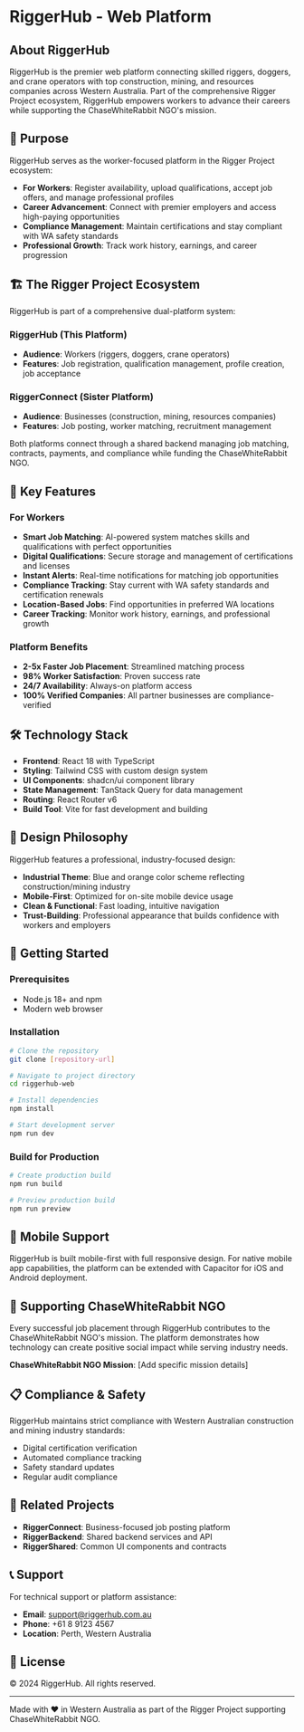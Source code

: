 # RiggerHub - Web Platform

## About RiggerHub

RiggerHub is the premier web platform connecting skilled riggers, doggers, and crane operators with top construction, mining, and resources companies across Western Australia. Part of the comprehensive Rigger Project ecosystem, RiggerHub empowers workers to advance their careers while supporting the ChaseWhiteRabbit NGO's mission.

## 🎯 Purpose

RiggerHub serves as the worker-focused platform in the Rigger Project ecosystem:

- **For Workers**: Register availability, upload qualifications, accept job offers, and manage professional profiles
- **Career Advancement**: Connect with premier employers and access high-paying opportunities
- **Compliance Management**: Maintain certifications and stay compliant with WA safety standards
- **Professional Growth**: Track work history, earnings, and career progression

## 🏗️ The Rigger Project Ecosystem

RiggerHub is part of a comprehensive dual-platform system:

### RiggerHub (This Platform)
- **Audience**: Workers (riggers, doggers, crane operators)
- **Features**: Job registration, qualification management, profile creation, job acceptance

### RiggerConnect (Sister Platform)
- **Audience**: Businesses (construction, mining, resources companies)
- **Features**: Job posting, worker matching, recruitment management

Both platforms connect through a shared backend managing job matching, contracts, payments, and compliance while funding the ChaseWhiteRabbit NGO.

## 🌟 Key Features

### For Workers
- **Smart Job Matching**: AI-powered system matches skills and qualifications with perfect opportunities
- **Digital Qualifications**: Secure storage and management of certifications and licenses
- **Instant Alerts**: Real-time notifications for matching job opportunities
- **Compliance Tracking**: Stay current with WA safety standards and certification renewals
- **Location-Based Jobs**: Find opportunities in preferred WA locations
- **Career Tracking**: Monitor work history, earnings, and professional growth

### Platform Benefits
- **2-5x Faster Job Placement**: Streamlined matching process
- **98% Worker Satisfaction**: Proven success rate
- **24/7 Availability**: Always-on platform access
- **100% Verified Companies**: All partner businesses are compliance-verified

## 🛠️ Technology Stack

- **Frontend**: React 18 with TypeScript
- **Styling**: Tailwind CSS with custom design system
- **UI Components**: shadcn/ui component library
- **State Management**: TanStack Query for data management
- **Routing**: React Router v6
- **Build Tool**: Vite for fast development and building

## 🎨 Design Philosophy

RiggerHub features a professional, industry-focused design:

- **Industrial Theme**: Blue and orange color scheme reflecting construction/mining industry
- **Mobile-First**: Optimized for on-site mobile device usage
- **Clean & Functional**: Fast loading, intuitive navigation
- **Trust-Building**: Professional appearance that builds confidence with workers and employers

## 🚀 Getting Started

### Prerequisites
- Node.js 18+ and npm
- Modern web browser

### Installation
```bash
# Clone the repository
git clone [repository-url]

# Navigate to project directory
cd riggerhub-web

# Install dependencies
npm install

# Start development server
npm run dev
```

### Build for Production
```bash
# Create production build
npm run build

# Preview production build
npm run preview
```

## 📱 Mobile Support

RiggerHub is built mobile-first with full responsive design. For native mobile app capabilities, the platform can be extended with Capacitor for iOS and Android deployment.

## 🤝 Supporting ChaseWhiteRabbit NGO

Every successful job placement through RiggerHub contributes to the ChaseWhiteRabbit NGO's mission. The platform demonstrates how technology can create positive social impact while serving industry needs.

**ChaseWhiteRabbit NGO Mission**: [Add specific mission details]

## 📋 Compliance & Safety

RiggerHub maintains strict compliance with Western Australian construction and mining industry standards:

- Digital certification verification
- Automated compliance tracking
- Safety standard updates
- Regular audit compliance

## 🔗 Related Projects

- **RiggerConnect**: Business-focused job posting platform
- **RiggerBackend**: Shared backend services and API
- **RiggerShared**: Common UI components and contracts

## 📞 Support

For technical support or platform assistance:

- **Email**: support@riggerhub.com.au
- **Phone**: +61 8 9123 4567
- **Location**: Perth, Western Australia

## 📄 License

© 2024 RiggerHub. All rights reserved.

---

Made with ❤️ in Western Australia as part of the Rigger Project supporting ChaseWhiteRabbit NGO.